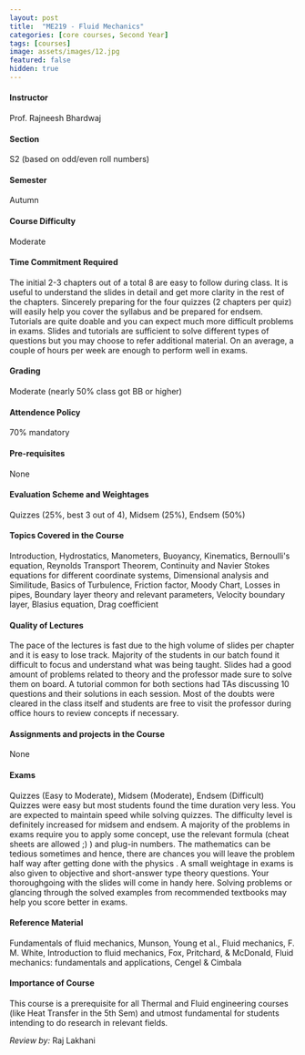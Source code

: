 ```yaml
---
layout: post
title:  "ME219 - Fluid Mechanics"
categories: [core courses, Second Year]
tags: [courses]
image: assets/images/12.jpg
featured: false
hidden: true
---
```


#### Instructor
Prof. Rajneesh Bhardwaj 

#### Section
S2 (based on odd/even roll numbers)	

#### Semester
Autumn

#### Course Difficulty
Moderate 

#### Time Commitment Required
The initial 2-3 chapters out of a total 8 are easy to follow during class. It is useful to understand the slides in detail and get more clarity in the rest of the chapters. Sincerely preparing for the four quizzes (2 chapters per quiz) will easily help you cover the syllabus and be prepared for endsem. Tutorials are quite doable and you can expect much more difficult problems in exams. Slides and tutorials are sufficient to solve different types of questions but you may choose to refer additional material. On an average, a couple of hours per week are enough to perform well in exams. 

#### Grading
Moderate (nearly 50% class got BB or higher)

#### Attendence Policy
70% mandatory 	

#### Pre-requisites
None

#### Evaluation Scheme and Weightages
Quizzes (25%, best 3 out of 4), Midsem (25%), Endsem (50%)

#### Topics Covered in the Course
Introduction, Hydrostatics, Manometers, Buoyancy, Kinematics, Bernoulli's equation, Reynolds Transport Theorem, Continuity and Navier Stokes equations for different coordinate systems, Dimensional analysis and Similitude, Basics of Turbulence, Friction factor, Moody Chart, Losses in pipes, Boundary layer theory and relevant parameters, Velocity boundary layer, Blasius equation, Drag coefficient 

#### Quality of Lectures
The pace of the lectures is fast due to the high volume of slides per chapter and it is easy to lose track. Majority of the students in our batch found it difficult to focus and understand what was being taught. Slides had a good amount of problems related to theory and the professor made sure to solve them on board. A tutorial common for both sections had TAs discussing 10 questions and their solutions in each session. Most of the doubts were cleared in the class itself and students are free to visit the professor during office hours to review concepts if necessary. 

#### Assignments and projects in the Course
None

#### Exams
Quizzes (Easy to Moderate), Midsem (Moderate), Endsem (Difficult)
Quizzes were easy but most students found the time duration very less. You are expected to maintain speed while solving quizzes. The difficulty level is definitely increased for midsem and endsem. A majority of the problems in exams require you to apply some concept, use the relevant formula (cheat sheets are allowed ;) ) and plug-in numbers. The mathematics can be tedious sometimes and hence, there are chances you will leave the problem half way after getting done with the physics . A small weightage in exams is also given to objective and short-answer type theory questions. Your thoroughgoing with the slides will come in handy here. Solving problems or glancing through the solved examples from recommended textbooks may help you score better in exams. 

#### Reference Material
Fundamentals of fluid mechanics, Munson, Young et al., Fluid mechanics, F. M. White, Introduction to fluid mechanics, Fox, Pritchard, & McDonald, Fluid mechanics: fundamentals and applications, Cengel & Cimbala

#### Importance of Course
This course is a prerequisite for all Thermal and Fluid engineering courses (like Heat Transfer in the 5th Sem) and utmost fundamental for students intending to do research in relevant fields. 

*Review by:* Raj Lakhani

